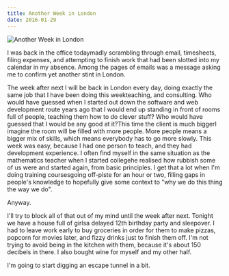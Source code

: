 ```yaml
---
title: Another Week in London
date: 2016-01-29
---
```


![Another Week in London](https://source.unsplash.com/gp8BLyaTaA0/1600x900)

I was back in the office todaymadly scrambling through email, timesheets, filing expenses, and attempting to finish work that had been slotted into my calendar in my absence. Among the pages of emails was a message asking me to confirm yet another stint in London.

The week after next I will be back in London every day, doing exactly the same job that I have been doing this weekteaching, and consulting. Who would have guessed when I started out down the software and web development route years ago that I would end up standing in front of rooms full of people, teaching them how to do clever stuff? Who would have guessed that I would be any good at it?This time the client is much biggerI imagine the room will be filled with more people. More people means a bigger mix of skills, which means everybody has to go more slowly. This week was easy, because I had one person to teach, and they had development experience. I often find myself in the same situation as the mathematics teacher when I started collegehe realised how rubbish some of us were and started again, from basic principles. I get that a lot when I'm doing training coursesgoing off-piste for an hour or two, filling gaps in people's knowledge to hopefully give some context to "why we do this thing the way we do".

Anyway.

I'll try to block all of that out of my mind until the week after next. Tonight we have a house full of girlsa delayed 12th birthday party and sleepover. I had to leave work early to buy groceries in order for them to make pizzas, popcorn for movies later, and fizzy drinks just to finish them off. I'm not trying to avoid being in the kitchen with them, because it's about 150 decibels in there. I also bought wine for myself and my other half.

I'm going to start digging an escape tunnel in a bit.